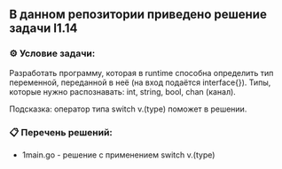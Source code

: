 ## В данном репозитории приведено решение задачи l1.14  

### ⚙️ Условие задачи:  

Разработать программу, которая в runtime способна определить тип переменной, переданной в неё (на вход подаётся interface{}).
Типы, которые нужно распознавать: int, string, bool, chan (канал).

Подсказка: оператор типа switch v.(type) поможет в решении.

### 📋 Перечень решений:

- 1main.go - решение с применением switch v.(type)  



